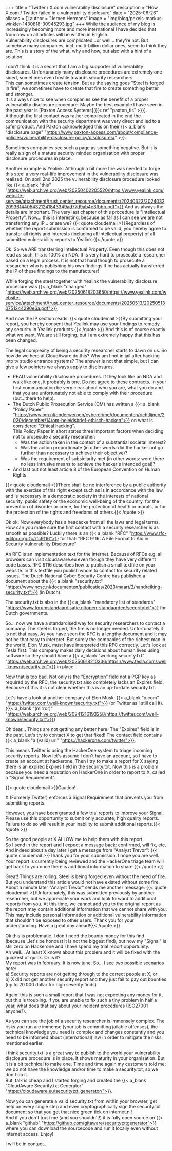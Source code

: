+++
title = "Twitter / X.com vulnerability disclosure"
description = "How X.com / Twitter failed in a vulnerability disclosure"
date = "2025-06-26"
aliases = []
author = "Jeroen Hermans"
image = "img/blog/pexels-markus-winkler-1430818-30945293.jpg"
+++
While the audience of my blog is increasingly becoming more and more international I have decided that from now on all articles will be written in English.  
Vulnerability disclosures are complicated...or well... they're not. But somehow many companies, incl. multi-billion dollar ones, 
seem to think they are. This is a story of the what, why and how, but also with a hint of a solution.
<!--more-->
I don't think it is a secret that I am a big supporter of vulnerability disclosures. Unfortunately many disclosure procedures are extremely one-sided, sometimes even hostile towards security researchers.  
This can sometimes create tension. But as the saying goes "Steel is forged in fire", we sometimes have to create that fire to create something better and stronger.  
It is always nice to see when companies see the benefit of a proper vulnerability disclosure procedure. Maybe the best example I have seen in the past year is [Paxton Access Systems]({{< ref "paxton_tls" >}}). Although the first contact was rather complicated in the end the communication with the security department was very direct and led to a safer product. And Paxton acknowledged this on their {{< a_blank "disclosure page" "https://www.paxton-access.com/about/compliance-policies/vulnerability-disclosure-policy/disclosures/" >}}.  

Sometimes companies see such a page as something negative. But it is really a sign of a mature security minded organisation with proper disclosure procedures in place.  

Another example is Yealink. Although a bit more fire was needed to forge this steel a very real-life improvement in the vulnerability disclosure was realised. On april 2nd 2025 the vulnerability disclosure procedure looked like 
{{< a_blank "this" "https://web.archive.org/web/20250402205520/https://www.yealink.com/website-service/attachment/trust_center_resource/documents/20240322/202403220936144054321241843349ad77d9ab4e3fbbb.pdf">}}
And as always the details are important. The very last chapter of this procedure is "Intellectual Property". Now... this is interesting, because as far as I can see we are not transferring any IP... or are we?
{{< quote cloudemail >}}Regardless of whether the report submission is confirmed to be valid, you hereby agree to transfer all rights and interests (including all intellectual property) of all submitted vulnerability reports to Yealink.{{< /quote >}}

Ok. So we ARE transferring Intellectual Property. Even though this does not read as such, this is 100% an NDA. It is very hard to prosecute a researcher based on a legal process. It is not that hard though to prosecute a researcher who is publishing his own findings if he has actually transferred the IP of these findings to the manufacturer!

While forging the steel together with Yealink the vulnerability disclosure procedure was 
{{< a_blank "changed" "https://web.archive.org/web/20250618203650/https://www.yealink.com/website-service/attachment/trust_center_resource/documents/20250513/202505130751244290e6a.pdf">}}

And now the IP section reads: 
{{< quote cloudemail >}}By submitting your report, you hereby consent that Yealink may use your findings to remedy any security in Yealink products.{{< /quote >}}
And this is of course exactly what we want. We are still forging, but I am extremely happy that this has been changed.


The legal complexity of being a security researcher starts to dawn on us. So how do we here at CloudAware do this? Why am I not in jail after hacking into tv studio entrance systems? The answer is not that simple, but I can give a few pointers we always apply to disclosures.
- READ vulnerability disclosure procedures. If they look like an NDA and walk like one, it probably is one. Do not agree to these contracts. In your first communication be very clear about who you are, what you do and that you are unfortunately not able to comply with their procedure (but...there to help).
- The Dutch Public Prosecution Service (OM) has written a {{< a_blank "Policy Paper" "https://www.om.nl/onderwerpen/cybercrime/documenten/richtlijnen/2020/december/14/om-beleidsbrief-ethisch-hacken">}} on what is considered "Ethical hacking".  
This Policy Paper in short states three important factors when deciding not to prosecute a security researcher:
	 * Was the action taken in the context of a substantial societal interest?
	 * Was the action proportionate (in other words: did the hacker not go further than necessary to achieve their objective)?
	 * Was the requirement of subsidiarity met (in other words: were there no less intrusive means to achieve the hacker's intended goal)?
- And last but not least article 8 of the European Convention on Human Rights

{{< quote cloudemail >}}There shall be no interference by a public authority with the exercise of this right except such as is in accordance with the law and is necessary in a democratic society in the interests of national security, public safety or the economic well-being of the country, for the prevention of disorder or crime, for the protection of health or morals, or for the protection of the rights and freedoms of others.{{< /quote >}}

Ok ok. Now everybody has a headacke from all the laws and legal terms. How can you make sure the first contact with a security researcher is as smooth as possible? Luckily there is an {{< a_blank "RFC" "https://www.rfc-editor.org/rfc/rfc9116">}} for that: "RFC 9116: A File Format to Aid in Security Vulnerability Disclosure"  

An RFC is an implementation text for the internet. Because of RFCs e.g. all browsers can visit cloudaware.eu even though they have very different code bases.
RFC 9116 describes how to publish a small textfile on your website. In this textfile you publish whom to contact for security related issues. The Dutch National Cyber Security Centre has published a document about the {{< a_blank "security.txt" "https://www.ncsc.nl/documenten/publicaties/2023/maart/2/handreiking-security.txt">}} (in Dutch).

The security.txt is also in the {{< a_blank "mandatory list of standards" "https://www.forumstandaardisatie.nl/open-standaarden/securitytxt">}} for Dutch governments.

So... now we have a standardised way for security researchers to contact a company. The steel is forged, the fire is no longer needed. Unfortunately it is not that easy. As you have seen the RFC is a lengthy document and it may not be that easy to interpret. But surely the companies of the richest man in the world, Elon Musk, must have interpreted this RFC correctly. Let's look at Tesla first. This company makes daily decisions about human lives using software so they should have a {{< a_blank "working security.txt" "https://web.archive.org/web/20250618210336/https://www.tesla.com/.well-known/security.txt">}} in place.  

Now that is too bad. Not only is the "Encryption" field not a PGP key as required by the RFC, the security.txt also completely lacks an Expires field. Because of this it is not clear whether this is an up-to-date security.txt.  

Let's have a look at another company of Elon Musk: {{< a_blank "x.com" "https://twitter.com/.well-known/security.txt">}} (or Twitter as I still call it). 
({{< a_blank "(mirror)" "https://web.archive.org/web/20241216193258/https://twitter.com/.well-known/security.txt">}})


Oh dear... Things are not getting any better here. The "Expires" field is in the past. Let's try to contact X to get that fixed!
The contact field contains {{< a_blank "a (valid) url" "https://hackerone.com/twitter">}}.

This means Twitter is using the HackerOne system to triage incoming security reports. Now let's assume I don't have an account, so I have to create an account at hackerone. Then I try to make a report for X saying there is an expired Expires field in the security.txt. Now this is a problem because you need a reputation on HackerOne in order to report to X, called a "Signal Requirement".

{{< quote cloudemail >}}Caution!

X (Formerly Twitter) enforces a Signal Requirement that prevents you from submitting reports.

However, you have been granted a few trial reports to improve your Signal. Please use this opportunity to submit only accurate, high quality reports. Failure to do so will result in your inability to submit additional reports.{{< /quote >}}

So the good people at X ALLOW me to help them with this report.  
So I send in the report and I expect a message back: confirmed, will fix, etc. And indeed about a day later I get a message from "Analyst Trevor":
{{< quote cloudemail >}}Thank you for your submission. I hope you are well. Your report is currently being reviewed and the HackerOne triage team will get back to you once there is additional information to share.{{< /quote >}}  

Great! Things are rolling. Steel is being forged even without the need of fire. But you understand this article would not have existed without some fire. About a minute later "Analyst Trevor" sends me another message:
{{< quote cloudemail >}}Unfortunately, this was submitted previously by another researcher, but we appreciate your work and look forward to additional reports from you.
At this time, we cannot add you to the original report as the report may contain additional information that we cannot share with you. This may include personal information or additional vulnerability information that shouldn't be exposed to other users. Thank you for your understanding.
Have a great day ahead!{{< /quote >}}  

Ok this is problematic. I don't need the bounty money for this find (because...let's be honoust it is not the biggest find), but 
now my "Signal" is still zero on Hackerone and I have spend my trial report opportunity.  
Ah well... At least X knows about this problem and it will be fixed with the quickest of quick. Or is it?  
My report was in february. It is now june. So... I see two possible scenarios here:  
a) Security reports are not getting through to the correct people at X, or  
b) X did not get another security report and they just fail to pay out bounties (up to 20.000 dollar for high severity finds)  

Again: this is such a small report that I was not expecting any money for it, but this is troubling. If you are unable to fix 
such a tiny problem in half a year, what does that say about your incident procedures (ISO27001 anyone?).  

As you can see the job of a security researcher is immensely complex. The risks you run are immense (your job is committing 
jailable offenses), the technical knowledge you need is complex and changes constantly and you need to be informed about 
(international) law in order to mitigate the risks mentioned earlier.  

I think security.txt is a great way to publish to the world your vulnerability disclosure procedure is in place. It shows 
maturity in your organisation. But it is a bit technical to make one. Time and time again my customers told me: we do not 
have the knowledge and/or time to make a security.txt, so we don't do it.  
But: talk is cheap and I started forging and created the 
{{< a_blank "CloudAware Security.txt Generator" "https://cloudaware.eu/securitytxt_generator/">}}.  

Now you can generate a valid security.txt from within your browser, get help on every single step and even cryptographically 
sign the security.txt document so that you get that nice green tick on internet.nl!  
And if you don't trust me (and you shouldn't!) it is fully open source on 
{{< a_blank "github" "https://github.com/gitaware/securitytxtgenerator">}} where you can download the sourcecode and run 
it locally even without internet access. Enjoy!  

I will be in contact...

